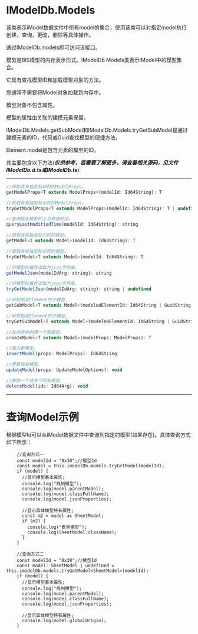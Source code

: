 # IModelDb.Models

该类表示iModel数据文件中所有model的集合，使用该类可以对指定model执行创建，查询，更改，删除等具体操作。

通过IModelDb.models即可访问该接口。

模型是BIS模型的内存表示形式。IModelDb.Models类表示iModel中的模型集合。

它具有查找模型ID和加载模型对象的方法。

  


  


您通常不需要将Model对象加载到内存中。

模型对象不包含属性。

模型的属性由关联的建模元素保留。

  


  


IModelDb.Models.getSubModel和IModelDb.Models.tryGetSubModel是通过建模元素的ID，代码或Guid查找模型的便捷方法。

  


  


Element.model是包含元素的模型的ID。

其主要包含以下方法\(_**仅供参考，若需要了解更多，请查看相关源码，见文件IModelDb.d.ts或IModelDb.ts**_\):

---

```js
//获取具有指定标识符的ModelProps。
getModelProps<T extends ModelProps>(modelId: Id64String): T

//获取具有指定标识符的ModelProps。
tryGetModelProps<T extends ModelProps>(modelId: Id64String): T | undefined

//查询指定模型的上次修改时间。
queryLastModifiedTime(modelId: Id64String): string

//获取具有指定标识符的模型。
getModel<T extends Model>(modelId: Id64String): T

//获取具有指定标识符的模型。
tryGetModel<T extends Model>(modelId: Id64String): T

//将模型的属性读取为json字符串。
getModelJson(modelIdArg: string): string

//将模型的属性读取为json字符串。
tryGetModelJson(modelIdArg: string): string | undefined

//获取指定Element的子模型。
getSubModel<T extends Model>(modeledElementId: Id64String | GuidString | Code): T

//获取指定Element的子模型。
tryGetSubModel<T extends Model>(modeledElementId: Id64String | GuidString | Code): T | undefined

//在内存中创建一个新模型。
createModel<T extends Model>(modelProps: ModelProps): T

//插入新模型。
insertModel(props: ModelProps): Id64String

//更新现有模型。
updateModel(props: UpdateModelOptions): void

//删除一个或多个现有模型。
deleteModel(ids: Id64Arg): void
```

---

# 查询Model示例

根据模型Id可以从iModel数据文件中查询到指定的模型\(如果存在\)。具体查询方式如下所示：

```
    //查询方式一
    const modelId = "0x38";//模型Id
    const model = this.imodelDb.models.tryGetModel(modelId);
    if (model) {
      //显示模型基本属性;
      console.log("找到模型");
      console.log(model.parentModel);
      console.log(model.classFullName);
      console.log(model.jsonProperties);

      //显示具体模型特有属性;
      const m2 = model as SheetModel;
      if (m2) {
        console.log("表单模型");
        console.log(SheetModel.className);
      }
    }

    //查询方式二
    const modelId = "0x38";//模型Id
    const model: SheetModel | undefined = this.imodelDb.models.tryGetModel<SheetModel>(modelId);
    if (model) {
      //显示模型基本属性;
      console.log("找到模型");
      console.log(model.parentModel);
      console.log(model.classFullName);
      console.log(model.jsonProperties);

      //显示具体模型特有属性;
      console.log(model.globalOrigin);
    }
```



